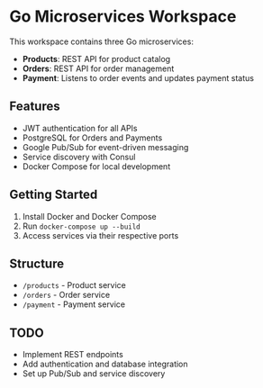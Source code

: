 # Go Microservices Workspace

This workspace contains three Go microservices:
- **Products**: REST API for product catalog
- **Orders**: REST API for order management
- **Payment**: Listens to order events and updates payment status

## Features
- JWT authentication for all APIs
- PostgreSQL for Orders and Payments
- Google Pub/Sub for event-driven messaging
- Service discovery with Consul
- Docker Compose for local development

## Getting Started
1. Install Docker and Docker Compose
2. Run `docker-compose up --build`
3. Access services via their respective ports

## Structure
- `/products` - Product service
- `/orders` - Order service
- `/payment` - Payment service

## TODO
- Implement REST endpoints
- Add authentication and database integration
- Set up Pub/Sub and service discovery
